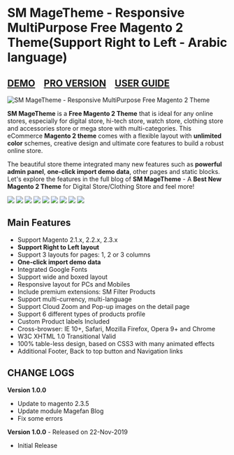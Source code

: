 <h1>SM MageTheme - Responsive MultiPurpose Free Magento 2 Theme(Support Right to Left - Arabic language)</h1>
<h2><a href="http://magento2.flytheme.net/themes/sm_magetheme/" target="_blank">DEMO</a>&nbsp;&nbsp;&nbsp;&nbsp;<a href="https://www.magentech.com/the-best-responsive-magento2-theme-with-specific-mobile-layout/" target="_blank">PRO VERSION</a>&nbsp;&nbsp;&nbsp;&nbsp;<a href="http://documentation.flytheme.net/sm-magetheme/" target="_blank">USER GUIDE</a></h2>
<img src="https://www.magentech.com/media/k2/items/cache/8181cbd90df5a1571a01396c2c96d8d0_L.jpg" alt="SM MageTheme - Responsive MultiPurpose Free Magento 2 Theme">
<p>
<strong>SM MageTheme</strong> is a <strong>Free Magento 2 Theme</strong> that is ideal for any online stores, especially for digital store, hi-tech store, watch store, clothing store and accessories store or mega store with multi-categories. This eCommerce <strong>Magento 2 theme</strong> comes with a flexible layout with <strong>unlimited color</strong> schemes, creative design and ultimate core features to build a robust online store.
</p>

<p>The beautiful store theme integrated many new features such as <strong>powerful admin panel</strong>, <strong>one-click import demo data</strong>, other pages and static blocks. Let's explore the features in the full blog of <strong>SM MageTheme</strong> - A <strong>Best New Magento 2 Theme</strong> for Digital Store/Clothing Store and feel more! </p>


<img src="http://images.smartaddons.com/magentech/magento/sm-magetheme/01_intro.jpg" mce_src="http://images.smartaddons.com/magentech/magento/sm-sunshine/1_introduction.jpg">

<img src="http://images.smartaddons.com/magentech/magento/sm-magetheme/03_Responsvie_Design.jpg" mce_src="http://images.smartaddons.com/magentech/magento/sm-sunshine/1_introduction.jpg">

<img src="http://images.smartaddons.com/magentech/magento/sm-magetheme/05_Unlimited_Colors.jpg" mce_src="http://images.smartaddons.com/magentech/magento/sm-sunshine/1_introduction.jpg">

<img src="http://images.smartaddons.com/magentech/magento/sm-magetheme/06_One_Click.jpg" mce_src="http://images.smartaddons.com/magentech/magento/sm-sunshine/1_introduction.jpg">

<img src="http://images.smartaddons.com/magentech/magento/sm-magetheme/07_Multi_Language_RTL.jpg" mce_src="http://images.smartaddons.com/magentech/magento/sm-sunshine/1_introduction.jpg">

<img src="http://images.smartaddons.com/magentech/magento/sm-magetheme/08_Powerful_Admin_Panel.jpg" mce_src="http://images.smartaddons.com/magentech/magento/sm-sunshine/1_introduction.jpg">

<img src="http://images.smartaddons.com/magentech/magento/sm-magetheme/09_Multiple_Listing_Layouts.jpg" mce_src="http://images.smartaddons.com/magentech/magento/sm-sunshine/1_introduction.jpg">

<img src="http://images.smartaddons.com/magentech/magento/sm-magetheme/12_Filter.jpg" mce_src="http://images.smartaddons.com/magentech/magento/sm-sunshine/1_introduction.jpg">

<img src="http://images.smartaddons.com/magentech/magento/sm-magetheme/14_Newsletter_Popup.jpg" mce_src="http://images.smartaddons.com/magentech/magento/sm-sunshine/1_introduction.jpg">

<h2>Main Features</h2>

<ul>
    <li>Support Magento 2.1.x, 2.2.x, 2.3.x</li>
    <li><strong>Support Right to Left layout</strong></li>
    <li>Support 3 layouts for pages: 1, 2 or 3 columns</li>
    <li><strong>One-click import demo data</strong></li>
    <li>Integrated Google Fonts</li>
    <li>Support wide and boxed layout </li>
    <li>Responsive layout for PCs and Mobiles</li>
    <li>Include premium extensions: SM Filter Products</li>
    <li>Support multi-currency, multi-language</li>
    <li>Support Cloud Zoom and Pop-up images on the detail page</li>
    <li>Support 6 different types of products profile</li>
    <li>Custom Product labels Included</li>
    <li>Cross-browser: IE 10+, Safari, Mozilla Firefox, Opera 9+ and Chrome</li>
    <li>W3C XHTML 1.0 Transitional Valid</li>
    <li>100% table-less design, based on CSS3 with many animated effects</li>
    <li>Additional Footer, Back to top button and Navigation links</li>
</ul>

<h2>CHANGE LOGS</h2>
<strong>Version 1.0.0</strong>
<ul>
<li>Update to magento 2.3.5</li>
<li>Update module Magefan Blog</li>
<li>Fix some errors</li>
</ul>

<strong>Version 1.0.0</strong> - Released on 22-Nov-2019

+ Initial Release
